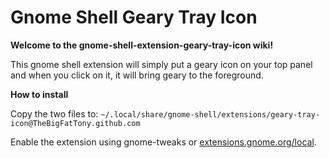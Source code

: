 # Gnome Shell Geary Tray Icon
**Welcome to the gnome-shell-extension-geary-tray-icon wiki!**

This gnome shell extension will simply put a geary icon on your top panel and when you click on it, it will bring geary to the foreground.

**How to install**

Copy the two files to: `~/.local/share/gnome-shell/extensions/geary-tray-icon@TheBigFatTony.github.com`

Enable the extension using gnome-tweaks or [extensions.gnome.org/local](http://extensions.gnome.org/local/).
